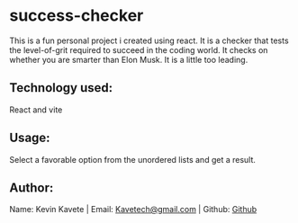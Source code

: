 <h1>success-checker</h1>

<p>This is a fun personal project i created using react. It is a checker that tests the level-of-grit required to succeed in the coding world. It checks on whether you are smarter than Elon Musk. It is a little too leading.</p>

<h2>Technology used:</h2>
React and vite

<h2>Usage:</h2>

Select a favorable option from the unordered lists and get a result.

<h2>Author:</h2>

Name: Kevin Kavete | Email: <a href="mailto:kavetech@gmail.com">Kavetech@gmail.com</a> | Github: <a href="https://github.com/kavetech2023">Github</a>
